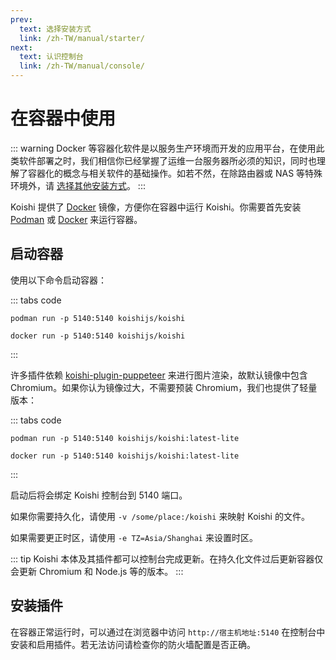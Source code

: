 ```yaml
---
prev:
  text: 选择安装方式
  link: /zh-TW/manual/starter/
next:
  text: 认识控制台
  link: /zh-TW/manual/console/
---
```


# 在容器中使用

::: warning
Docker 等容器化软件是以服务生产环境而开发的应用平台，在使用此类软件部署之时，我们相信你已经掌握了运维一台服务器所必须的知识，同时也理解了容器化的概念与相关软件的基础操作。如若不然，在除路由器或 NAS 等特殊环境外，请 [选择其他安装方式](./index.md)。
:::

Koishi 提供了 [Docker](https://hub.docker.com/r/koishijs/koishi) 镜像，方便你在容器中运行 Koishi。你需要首先安装 [Podman](https://podman.io) 或 [Docker](https://www.docker.com) 来运行容器。

## 启动容器

使用以下命令启动容器：

::: tabs code
```podman
podman run -p 5140:5140 koishijs/koishi
```
```docker
docker run -p 5140:5140 koishijs/koishi
```
:::

许多插件依赖 [koishi-plugin-puppeteer](https://www.npmjs.com/package/koishi-plugin-puppeteer) 来进行图片渲染，故默认镜像中包含 Chromium。如果你认为镜像过大，不需要预装 Chromium，我们也提供了轻量版本：

::: tabs code
```podman
podman run -p 5140:5140 koishijs/koishi:latest-lite
```
```docker
docker run -p 5140:5140 koishijs/koishi:latest-lite
```
:::

启动后将会绑定 Koishi 控制台到 5140 端口。

如果你需要持久化，请使用 `-v /some/place:/koishi` 来映射 Koishi 的文件。

如果需要更正时区，请使用 `-e TZ=Asia/Shanghai` 来设置时区。

::: tip
Koishi 本体及其插件都可以控制台完成更新。在持久化文件过后更新容器仅会更新 Chromium 和 Node.js 等的版本。
:::

## 安装插件

在容器正常运行时，可以通过在浏览器中访问 `http://宿主机地址:5140` 在控制台中安装和启用插件。若无法访问请检查你的防火墙配置是否正确。
